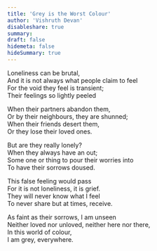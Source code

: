 ```yaml
---
title: 'Grey is the Worst Colour'
author: 'Vishruth Devan'
disableshare: true
summary: 
draft: false
hidemeta: false
hideSummary: true
---
```


Loneliness can be brutal,  
And it is not always what people claim to feel  
For the void they feel is transient;  
Their feelings so lightly peeled  

When their partners abandon them,  
Or by their neighbours, they are shunned;  
When their friends desert them,  
Or they lose their loved ones.  

But are they really lonely?  
When they always have an out;  
Some one or thing to pour their worries into   
To have their sorrows doused.  

This false feeling would pass  
For it is not loneliness, it is grief.  
They will never know what I feel  
To never share but at times, receive.  

As faint as their sorrows, I am unseen  
Neither loved nor unloved, neither here nor there,  
In this world of colour,  
I am grey, everywhere.
